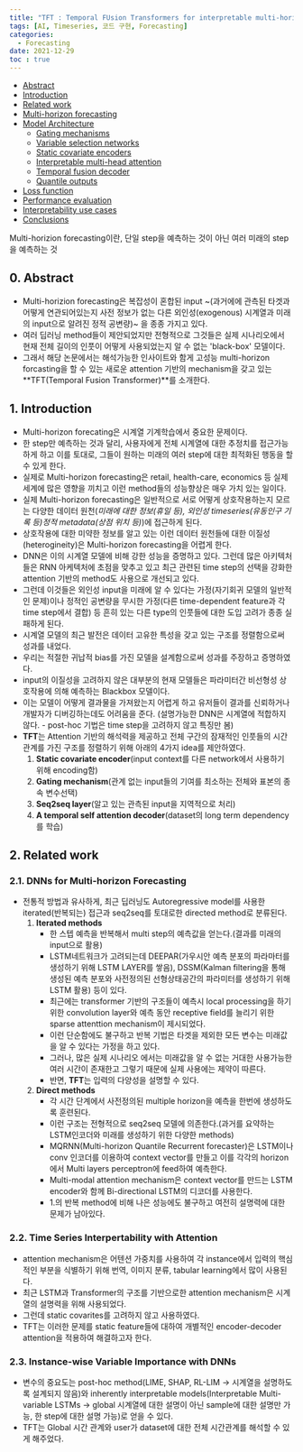```yaml
---
title: "TFT : Temporal FUsion Transformers for interpretable multi-horizon"
tags: [AI, Timeseries, 코드 구현, Forecasting]
categories:
  - Forecasting
date: 2021-12-29
toc : true
---
```


- [Abstract](#0-abstract)
- [Introduction](#1-introduction)
- [Related work](#2-related-work)
- [Multi-horizon forecasting](#3-multi-horizon-forecasting)
- [Model Architecture](#4-model-architecture)
  - [Gating mechanisms](#41-gating-mechanisms)
  - [Variable selection networks](#42-variable-selection-networks)
  - [Static covariate encoders](#43-static-covariate-encoders)
  - [Interpretable multi-head attention](#44-interpretable-multi-head-attention)
  - [Temporal fusion decoder](#45-temporal-fusion-decoder)
  - [Quantile outputs](#46-quantile-outputs)
- [Loss function](#5-loss-functions)
- [Performance evaluation](#6-performance-evaluation)
- [Interpretability use cases](#7-interpretability-use-cases)
- [Conclusions](#8-conclusions)

Multi-horizion forecasting이란, 단일 step을 예측하는 것이 아닌 여러 미래의 step을 예측하는 것

## 0. Abstract
- Multi-horizion forecasting은 복잡성이 혼합된 input ~(과거에에 관측된 타겟과 어떻게 연관되어있는지 사전 정보가 없는 다른 외인성(exogenous) 시계열과 미래의 input으로 알려진 정적 공변량)~ 을 종종 가지고 있다.
- 여러 딥러닝 method들이 제안되었지만 전형적으로 그것들은 실제 시나리오에서 현재 전체 길이의 인풋이 어떻게 사용되었는지 알 수 없는 'black-box' 모델이다.
- 그래서 해당 논문에서는 해석가능한 인사이트와 함게 고성능 multi-horizon forcasting을 할 수 있는 새로운 attention 기반의 mechanism을 갖고 있는 **TFT(Temporal Fusion Transformer)**를 소개한다.

## 1. Introduction
- Multi-horizon forecating은 시계열 기계학습에서 중요한 문제이다.
- 한 step만 예측하는 것과 달리, 사용자에게 전체 시계열에 대한 추정치를 접근가능하게 하고 이를 토대로, 그들이 원하는 미래의 여러 step에 대한 최적화된 행동을 할 수 있게 한다.
- 실제로 Multi-horizon forecasting은 retail, health-care, economics 등 실제 세계에 많은 영향을 끼치고 이런 method들의 성능향상은 매우 가치 있는 일이다.
- 실제 Multi-horizon forecasting은 일반적으로 서로 어떻게 상호작용하는지 모르는 다양한 데이터 원천(*미래에 대한 정보(휴일 등), 외인성 timeseries(유동인구 기록 등)정적 metadata(상점 위치 등)*)에 접근하게 된다.
- 상호작용에 대한 미약한 정보를 알고 있는 이런 데이터 원천들에 대한 이질성(heterogineity)은 Multi-horizon forecasting을 어렵게 한다.
- DNN은 이의 시계열 모델에 비해 강한 성능을 증명하고 있다. 그런데 많은 아키텍처들은 RNN 아케텍처에 초점을 맞추고 있고 최근 관련된 time step의 선택을 강화한 attention 기반의 method도 사용으로 개선되고 있다.
- 그런데 이것들은 외인성 input을 미래에 알 수 있다는 가정(자기회귀 모델의 일반적인 문제)이나 정적인 공변량을 무시한 가정(다른  time-dependent feature과 각 time step에서 결합) 등 흔히 있는 다른 type의 인풋들에 대한 도입 고려가 종종 실패하게 된다.
- 시계열 모델의 최근 발전은 데이터 고유한 특성을 갖고 있는 구조를 정렬함으로써 성과를 내었다.
- 우리는 적절한 귀납적 bias를 가진 모델을 설계함으로써 성과를 주장하고 증명하였다. 
- input의 이질성을 고려하지 않은 대부분의 현재 모델들은 파라미터간 비선형성 상호작용에 의해 예측하는 Blackbox 모델이다.
- 이는 모델이 어떻게 결과물을 가져왔는지 어렵게 하고 유저들이 결과를 신뢰하거나 개발자가 디버깅하는데도 어려움을 준다.
(설명가능한 DNN은 시계열에 적합하지 않다. - post-hoc 기법은 time step을 고려하지 않고 특징만 봄)
- **TFT**는 Attention 기반의 해석력을 제공하고 전체 구간의 잠재적인 인풋들의 시간관계를 가진 구조를 정렬하기 위해 아래의 4가지 idea를 제안하였다.
    1. **Static covariate encoder**(input context를 다른 network에서 사용하기 위해 encoding함)
    2. **Gating mechanism**(관계 없는 input들의 기여를 최소하는 전체와 표본의 종속 변수선택) 
    3. **Seq2seq layer**(알고 있는 관측된 input을 지역적으로 처리)
    4. **A temporal self attention decoder**(dataset의 long term dependency를 학습)

## 2. Related work
### 2.1. DNNs for Multi-horizon Forecasting
- 전통적 방법과 유사하게, 최근 딥러닝도 Autoregressive model를  사용한 iterated(반복되는) 접근과 seq2seq를 토대로한 directed method로 분류된다.
    1. **Iterated methods**
        - 한 스텝 예측을 반복해서 multi step의 예측값을 얻는다.(결과를 미래의 input으로 활용)
        - LSTM네트워크가 고려되는데 DEEPAR(가우시안 예측 분포의 파라마터를 생성하기 위해 LSTM LAYER를 쌓음), DSSM(Kalman filtering을 통해 생성된 예측 분포와 사전정의된 선형상태공간의 파라미터를 생성하기 위해 LSTM 활용) 등이 있다.
        - 최근에는 transformer 기반의 구조들이 예측시 local processing을 하기 위한 convolution layer와 예측 동안 receptive field를 늘리기 위한 sparse attenttion mechanism이 제시되었다.
        - 이런 단순함에도 불구하고 반복 기법은 타겟을 제외한 모든 변수는 미래값을 알 수 있다는 가정을 하고 있다.
        - 그러나, 많은 실제 시나리오 에서는 미래값을 알 수 없는 거대한 사용가능한 여러 시간이 존재한고 그렇기 때문에 실제 사용에는 제약이 따른다.
        - 반면, **TFT**는 입력의 다양성을 설명할 수 있다.
    2. **Direct methods**
        - 각 시간 단계에서 사전정의된 multiple horizon을 예측을 한번에 생성하도록 훈련된다.
        - 이런 구조는 전형적으로 seq2seq 모델에 의존한다.(과거를 요약하는 LSTM인코더와 미래를 생성하기 위한 다양한 methods)
        - MQRNN(Multi-horizon Quantile Recurrent forecaster)은 LSTM이나 conv 인코더를 이용하여 context vector를 만들고 이를 각각의 horizon에서 Multi layers perceptron에 feed하여 예측한다.
        - Multi-modal attention mechanism은 context vector를 만드는 LSTM encoder와 함께 Bi-directional LSTM의 디코더를 사용한다.
        - 1.의 반복 method에 비해 나은 성능에도 불구하고 여전히 설명력에 대한 문제가 남아있다.

### 2.2. Time Series Interpertability with Attention
- attention mechanism은 어텐션 가중치를 사용하여 각 instance에서 입력의 핵심적인 부분을 식별하기 위해 번역, 이미지 분류, tabular learning에서 많이 사용된다.
- 최근 LSTM과 Transformer의 구조를 기반으로한 attention mechanism은 시계열의 설명력을 위해 사용되었다.
- 그런데 static covarites를 고려하지 않고 사용하였다.
- TFT는 이러한 문제를 static feature들에 대하여 개별적인 encoder-decoder attention을 적용하여 해결하고자 한다.

### 2.3. Instance-wise Variable Importance with DNNs
- 변수의 중요도는 post-hoc method(LIME, SHAP, RL-LIM → 시계열을 설명하도록 설계되지 않음)와 inherently interpretable models(Interpretable Multi-variable LSTMs → global 시계열에 대한 설명이 아닌 sample에 대한 설명만 가능, 한 step에 대한 설명 가능)로 얻을 수 있다.
- TFT는 Global 시간 관계와 user가 dataset에 대한 전체 시간관계를 해석할 수 있게 해주었다.





